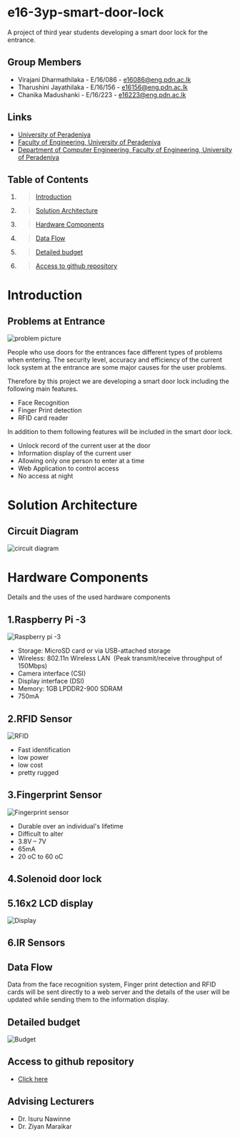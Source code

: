 # e16-3yp-smart-door-lock
A project of third year students developing a smart door lock for the entrance.

## Group Members

- Virajani Dharmathilaka   - E/16/086 - e16086@eng.pdn.ac.lk
- Tharushini Jayathilaka   - E/16/156 - e16156@eng.pdn.ac.lk
- Chanika Madushanki       - E/16/223 - e16223@eng.pdn.ac.lk



## Links
* [University of Peradeniya](https://www.pdn.ac.lk/)
* [Faculty of Engineering, University of Peradeniya](https://eng.pdn.ac.lk/) 
* [Department of Computer Engineering, Faculty of Engineering, University of Peradeniya](http://www.ce.pdn.ac.lk/) 

## Table of Contents
 1. >[Introduction](https://github.com/cepdnaclk/e16-3yp-smart-door-lock#Introduction)
 2. >[Solution Architecture](https://github.com/cepdnaclk/e16-3yp-smart-door-lock#Solution-Architecture)
 3. >[Hardware Components](https://github.com/cepdnaclk/e16-3yp-smart-door-lock#Hardware-Components)
 4. >[Data Flow](https://github.com/cepdnaclk/e16-3yp-smart-door-lock#Data-Flow)
 5. >[Detailed budget](https://github.com/cepdnaclk/e16-3yp-smart-door-lock#Detailed-budget)
 6. >[Access to github repository](https://github.com/cepdnaclk/e16-3yp-smart-door-lock#Access-to-github-repository)
 
 
# Introduction

## Problems at Entrance


![problem picture](https://raw.githubusercontent.com/cepdnaclk/e16-3yp-smart-door-lock/main/Images/entrance.jpg)

People who use doors for the entrances face different types of problems when entering. The security level, accuracy and efficiency of the current lock system at the entrance are some major causes for the user problems. 

Therefore by this project we are developing a smart door lock including the following main features.

- Face Recognition
- Finger Print detection
- RFID card reader

In addition to them following features will be included in the smart door lock.

- Unlock record of the current user at the door
- Information display of the current user
- Allowing only one person to enter at a time
- Web Application to control access
- No access at night
# Solution Architecture

## Circuit Diagram

![circuit diagram](https://raw.githubusercontent.com/cepdnaclk/e16-3yp-smart-door-lock/main/Images/Full%20Circuit.png)

# Hardware Components

Details and the uses of the used hardware components

## 1.Raspberry Pi -3

![Raspberry pi -3](https://raw.githubusercontent.com/cepdnaclk/e16-3yp-smart-door-lock/main/Images/Raspberry%20pi.jfif)

- Storage: MicroSD card or via USB-attached storage​
- Wireless: 802.11n Wireless LAN ​
  (Peak transmit/receive throughput of 150Mbps)​
- Camera interface (CSI)​
- Display interface (DSI)​
- Memory: 1GB LPDDR2-900 SDRAM​
- 750mA​

## 2.RFID Sensor 

![RFID](https://raw.githubusercontent.com/cepdnaclk/e16-3yp-smart-door-lock/main/Images/RFID%20sensor.png)

- Fast identification
- low power
- low cost
- pretty rugged

## 3.Fingerprint Sensor

![Fingerprint sensor](https://raw.githubusercontent.com/cepdnaclk/e16-3yp-smart-door-lock/main/Images/Fingerprint.png)

- Durable over an individual's lifetime 
- Difficult to alter
- 3.8V – 7V
- 65mA
- 20 oC to 60 oC

## 4.Solenoid door lock

## 5.16x2 LCD display

![Display](https://raw.githubusercontent.com/cepdnaclk/e16-3yp-smart-door-lock/main/Images/display.png)

## 6.IR Sensors


## Data Flow
 
 Data from the face recognition system, Finger print detection and RFID cards will be sent directly to a web server and the details of the user will be updated while sending them to the information display.
 
## Detailed budget

![Budget](https://raw.githubusercontent.com/cepdnaclk/e16-3yp-smart-door-lock/main/Images/budget.png)

## Access to github repository

* [Click here](https://github.com/cepdnaclk/e16-3yp-smart-door-lock/) 

## Advising Lecturers
 
- Dr. Isuru Nawinne
- Dr. Ziyan Maraikar
 





